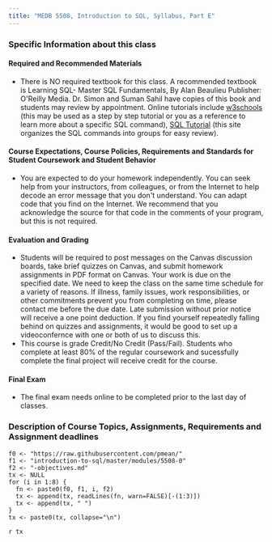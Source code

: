 ```yaml
---
title: "MEDB 5508, Introduction to SQL, Syllabus, Part E"
---
```


### Specific Information about this class

#### Required and Recommended Materials	
+ There is NO required textbook for this class. A recommended textbook is Learning SQL- Master SQL Fundamentals, By Alan Beaulieu Publisher: O'Reilly Media. Dr. Simon and Suman Sahil have copies of this book and students may review by appointment. Online tutorials include [w3schools](https://www.w3schools.com/sql/) (this may be used as a step by step tutorial or you as a reference to learn more about a specific SQL command), [SQL Tutorial](http://www.sqltutorial.org/) (this site organizes the SQL commands into groups for easy review).

#### Course Expectations, Course Policies, Requirements and Standards for Student Coursework and Student Behavior
+ You are expected to do your homework independently. You can seek help from your instructors, from colleagues, or from the Internet to help decode an error message that you don't understand. You can adapt code that you find on the Internet. We recommend that you acknowledge the source for that code in the comments of your program, but this is not required.

#### Evaluation and Grading
+ Students will be required to post messages on the Canvas discussion boards, take brief quizzes on Canvas, and submit homework assignments in PDF format on Canvas. Your work is due on the specified date. We need to keep the class on the same time schedule for a variety of reasons. If illness, family issues, work responsibilities, or other commitments prevent you from completing on time, please contact me before the due date. Late submission without prior notice will receive a one point deduction. If you find yourself repeatedly falling behind on quizzes and assignments, it would be good to set up a videoconfernce with one or both of us to discuss this.
+ This course is grade Credit/No Credit (Pass/Fail). Students who complete at least 80% of the regular coursework and sucessfully complete the final project will receive credit for the course.

#### Final Exam
+ The final exam needs online to be completed prior to the last day of classes.

### Description of Course Topics, Assignments, Requirements and Assignment deadlines

```{r, echo=FALSE}
f0 <- "https://raw.githubusercontent.com/pmean/"
f1 <- "introduction-to-sql/master/modules/5508-0"
f2 <- "-objectives.md"
tx <- NULL
for (i in 1:8) {
  fn <- paste0(f0, f1, i, f2)
  tx <- append(tx, readLines(fn, warn=FALSE)[-(1:3)])
  tx <- append(tx, " ")
}
tx <- paste0(tx, collapse="\n")
```

`r tx`